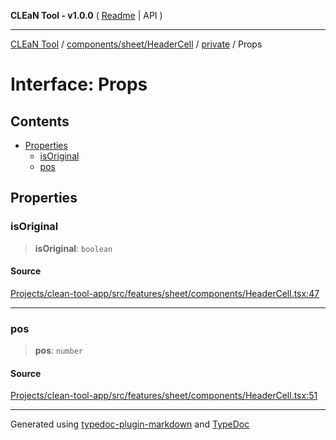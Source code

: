 **CLEaN Tool - v1.0.0** ( [Readme](../../../../../README.md) \| API )

***

[CLEaN Tool](../../../../../modules.md) / [components/sheet/HeaderCell](../../README.md) / [private](../README.md) / Props

# Interface: Props

## Contents

- [Properties](Props.md#properties)
  - [isOriginal](Props.md#isoriginal)
  - [pos](Props.md#pos)

## Properties

### isOriginal

> **isOriginal**: `boolean`

#### Source

[Projects/clean-tool-app/src/features/sheet/components/HeaderCell.tsx:47](https://github.com/yuckyh/clean-tool-app/)

***

### pos

> **pos**: `number`

#### Source

[Projects/clean-tool-app/src/features/sheet/components/HeaderCell.tsx:51](https://github.com/yuckyh/clean-tool-app/)

***

Generated using [typedoc-plugin-markdown](https://www.npmjs.com/package/typedoc-plugin-markdown) and [TypeDoc](https://typedoc.org/)

